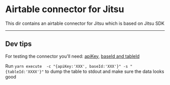 # Airtable connector for Jitsu

This dir contains an airtable connector for Jitsu which is based on Jitsu SDK


<hr />

## Dev tips

For testing the connector you'll need: [apiKey](https://support.airtable.com/hc/en-us/articles/219046777-How-do-I-get-my-API-key-), [baseId and tableId](https://support.airtable.com/hc/en-us/articles/4405741487383-Understanding-Airtable-IDs)

Run `yarn execute  -c "{apiKey:'XXX', baseId:'XXX'}" -s "{tableId:'XXXX'}"` to dump the table to stdout and make sure the data 
looks good